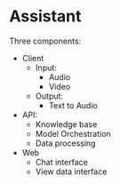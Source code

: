# Assistant

Three components:

- Client
    - Input:
        - Audio
        - Video
    - Output:
        - Text to Audio
- API:
    - Knowledge base
    - Model Orchestration
    - Data processing
- Web
    - Chat interface
    - View data interface